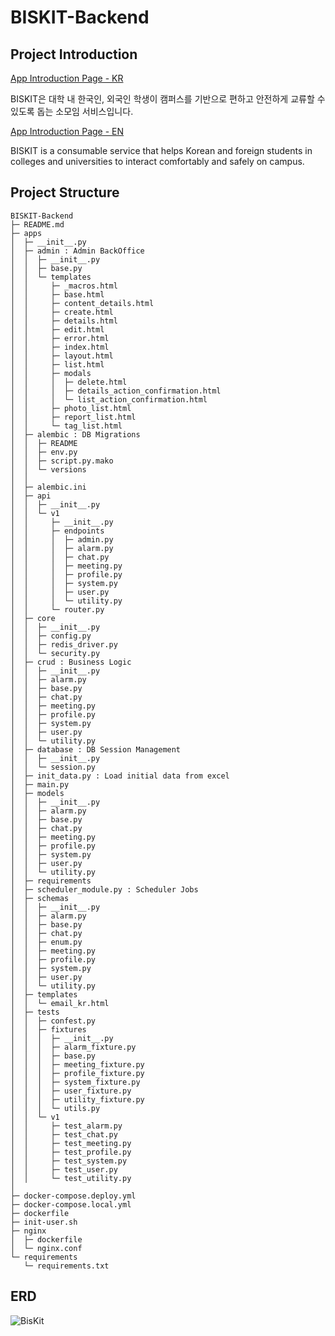 # BISKIT-Backend

## Project Introduction

[App Introduction Page - KR](https://landing.teambiskit.com/ko)

BISKIT은 대학 내 한국인, 외국인 학생이 캠퍼스를 기반으로 편하고 안전하게 교류할 수 있도록 돕는 소모임 서비스입니다.

[App Introduction Page - EN](https://landing.teambiskit.com/en)


BISKIT is a consumable service that helps Korean and foreign students in colleges and universities to interact comfortably and safely on campus.

## Project Structure 

```
BISKIT-Backend
├─ README.md
├─ apps
│  ├─ __init__.py
│  ├─ admin : Admin BackOffice 
│  │  ├─ __init__.py
│  │  ├─ base.py
│  │  └─ templates
│  │     ├─ _macros.html
│  │     ├─ base.html
│  │     ├─ content_details.html
│  │     ├─ create.html
│  │     ├─ details.html
│  │     ├─ edit.html
│  │     ├─ error.html
│  │     ├─ index.html
│  │     ├─ layout.html
│  │     ├─ list.html
│  │     ├─ modals
│  │     │  ├─ delete.html
│  │     │  ├─ details_action_confirmation.html
│  │     │  └─ list_action_confirmation.html
│  │     ├─ photo_list.html
│  │     ├─ report_list.html
│  │     └─ tag_list.html
│  ├─ alembic : DB Migrations
│  │  ├─ README
│  │  ├─ env.py
│  │  ├─ script.py.mako
│  │  └─ versions
│  │
│  ├─ alembic.ini
│  ├─ api 
│  │  ├─ __init__.py
│  │  └─ v1
│  │     ├─ __init__.py
│  │     ├─ endpoints
│  │     │  ├─ admin.py
│  │     │  ├─ alarm.py
│  │     │  ├─ chat.py
│  │     │  ├─ meeting.py
│  │     │  ├─ profile.py
│  │     │  ├─ system.py
│  │     │  ├─ user.py
│  │     │  └─ utility.py
│  │     └─ router.py
│  ├─ core
│  │  ├─ __init__.py
│  │  ├─ config.py
│  │  ├─ redis_driver.py
│  │  └─ security.py
│  ├─ crud : Business Logic
│  │  ├─ __init__.py
│  │  ├─ alarm.py
│  │  ├─ base.py
│  │  ├─ chat.py
│  │  ├─ meeting.py
│  │  ├─ profile.py
│  │  ├─ system.py
│  │  ├─ user.py
│  │  └─ utility.py
│  ├─ database : DB Session Management
│  │  ├─ __init__.py
│  │  └─ session.py
│  ├─ init_data.py : Load initial data from excel
│  ├─ main.py
│  ├─ models
│  │  ├─ __init__.py
│  │  ├─ alarm.py
│  │  ├─ base.py
│  │  ├─ chat.py
│  │  ├─ meeting.py
│  │  ├─ profile.py
│  │  ├─ system.py
│  │  ├─ user.py
│  │  └─ utility.py
│  ├─ requirements
│  ├─ scheduler_module.py : Scheduler Jobs
│  ├─ schemas
│  │  ├─ __init__.py
│  │  ├─ alarm.py
│  │  ├─ base.py
│  │  ├─ chat.py
│  │  ├─ enum.py
│  │  ├─ meeting.py
│  │  ├─ profile.py
│  │  ├─ system.py
│  │  ├─ user.py
│  │  └─ utility.py
│  ├─ templates
│  │  └─ email_kr.html
│  ├─ tests
│  │  ├─ confest.py
│  │  ├─ fixtures
│  │  │  ├─ __init__.py
│  │  │  ├─ alarm_fixture.py
│  │  │  ├─ base.py
│  │  │  ├─ meeting_fixture.py
│  │  │  ├─ profile_fixture.py
│  │  │  ├─ system_fixture.py
│  │  │  ├─ user_fixture.py
│  │  │  ├─ utility_fixture.py
│  │  │  └─ utils.py
│  │  └─ v1
│  │     ├─ test_alarm.py
│  │     ├─ test_chat.py
│  │     ├─ test_meeting.py
│  │     ├─ test_profile.py
│  │     ├─ test_system.py
│  │     ├─ test_user.py
│  │     └─ test_utility.py
│
├─ docker-compose.deploy.yml
├─ docker-compose.local.yml
├─ dockerfile
├─ init-user.sh
├─ nginx
│  ├─ dockerfile
│  └─ nginx.conf
└─ requirements
   └─ requirements.txt

```

## ERD

![BisKit](https://github.com/BIS-KIT/BISKIT-Backend/assets/76996686/7050a803-4329-4334-a36a-83cd28c9239d)